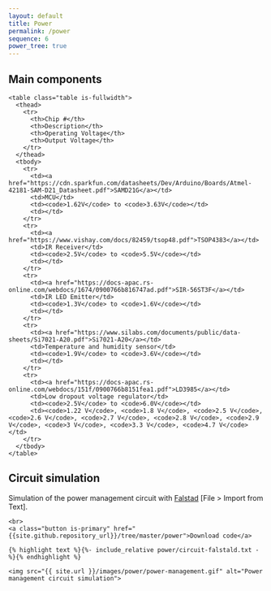 ```yaml
---
layout: default
title: Power
permalink: /power
sequence: 6
power_tree: true
---
```


<section class="section is-small">
  <div class="container">
    <h2 class="title is-1">Main components</h2>

    <table class="table is-fullwidth">
      <thead>
        <tr>
          <th>Chip #</th>
          <th>Description</th>
          <th>Operating Voltage</th>
          <th>Output Voltage</th>
        </tr>
      </thead>
      <tbody>
        <tr>
          <td><a href="https://cdn.sparkfun.com/datasheets/Dev/Arduino/Boards/Atmel-42181-SAM-D21_Datasheet.pdf">SAMD21G</a></td>
          <td>MCU</td>
          <td><code>1.62V</code> to <code>3.63V</code></td>
          <td></td>
        </tr>
        <tr>
          <td><a href="https://www.vishay.com/docs/82459/tsop48.pdf">TSOP4383</a></td>
          <td>IR Receiver</td>
          <td><code>2.5V</code> to <code>5.5V</code></td>
          <td></td>
        </tr>
        <tr>
          <td><a href="https://docs-apac.rs-online.com/webdocs/1674/0900766b816747ad.pdf">SIR-56ST3F</a></td>
          <td>IR LED Emitter</td>
          <td><code>1.3V</code> to <code>1.6V</code></td>
          <td></td>
        </tr>
        <tr>
          <td><a href="https://www.silabs.com/documents/public/data-sheets/Si7021-A20.pdf">Si7021-A20</a></td>
          <td>Temperature and humidity sensor</td>
          <td><code>1.9V</code> to <code>3.6V</code></td>
          <td></td>
        </tr>
        <tr>
          <td><a href="https://docs-apac.rs-online.com/webdocs/151f/0900766b8151fea1.pdf">LD3985</a></td>
          <td>Low dropout voltage regulator</td>
          <td><code>2.5V</code> to <code>6.0V</code></td>
          <td><code>1.22 V</code>, <code>1.8 V</code>, <code>2.5 V</code>, <code>2.6 V</code>, <code>2.7 V</code>, <code>2.8 V</code>, <code>2.9 V</code>, <code>3 V</code>, <code>3.3 V</code>, <code>4.7 V</code></td>
        </tr>
      </tbody>
    </table>
  </div>
</section>

<section class="section is-small">
  <div class="container">
    <h2 class="title is-1">Circuit simulation</h2>
    <p class="subtitle">Simulation of the power management circuit with <a href="https://www.falstad.com/circuit/circuitjs.html">Falstad</a> [File > Import from Text]. </p>

    <br>
    <a class="button is-primary" href="{{site.github.repository_url}}/tree/master/power">Download code</a>

    {% highlight text %}{%- include_relative power/circuit-falstald.txt -%}{% endhighlight %}

    <img src="{{ site.url }}/images/power/power-management.gif" alt="Power management circuit simulation">
  </div>
</section>
